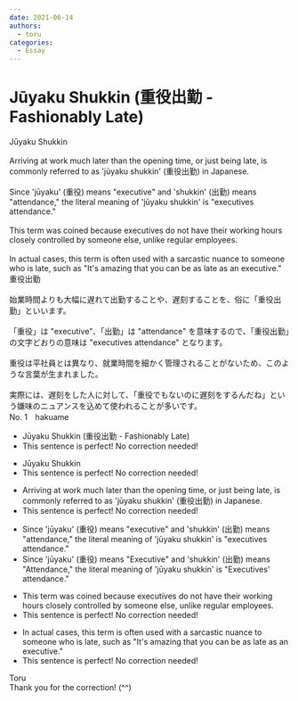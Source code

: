 ```yaml
---
date: 2021-06-14
authors:
  - toru
categories:
  - Essay
---
```


<h1 id="subject_show">Jūyaku Shukkin (重役出勤 - Fashionably Late)</h1>
<div class="date" hidden>Jun 14, 2021 19:39</div>
<div id="post"><div id="body_show_ori">
Jūyaku Shukkin<br/><br/>Arriving at work much later than the opening time, or just being late, is commonly referred to as 'jūyaku shukkin' (重役出勤) in Japanese.<br/><br/>Since 'jūyaku' (重役) means "executive" and 'shukkin' (出勤) means "attendance," the literal meaning of 'jūyaku shukkin' is "executives attendance."<br/><br/>This term was coined because executives do not have their working hours closely controlled by someone else, unlike regular employees.<br/><br/>In actual cases, this term is often used with a sarcastic nuance to someone who is late, such as "It's amazing that you can be as late as an executive."
</div></div>

<!-- more -->

<div id="post_ja"><div id="body_show_mo">
重役出勤<br/><br/>始業時間よりも大幅に遅れて出勤することや、遅刻することを、俗に「重役出勤」といいます。<br/><br/>「重役」は "executive"、「出勤」は "attendance" を意味するので、「重役出勤」の文字どおりの意味は "executives attendance" となります。<br/><br/>重役は平社員とは異なり、就業時間を細かく管理されることがないため、このような言葉が生まれました。<br/><br/>実際には、遅刻をした人に対して、「重役でもないのに遅刻をするんだね」という嫌味のニュアンスを込めて使われることが多いです。
</div></div>
<div id="block"><div class="first_name"> No. 1　<span class="just_name">hakuame</span></div><div id="block2">
<ul class="correction_field">
<li class="incorrect">Jūyaku Shukkin (重役出勤 - Fashionably Late)</li>
<li class="corrected perfect">This sentence is perfect! No correction needed!</li>
</ul>
<ul class="correction_field">
<li class="incorrect">Jūyaku Shukkin</li>
<li class="corrected perfect">This sentence is perfect! No correction needed!</li>
</ul>
<ul class="correction_field">
<li class="incorrect">Arriving at work much later than the opening time, or just being late, is commonly referred to as 'jūyaku shukkin' (重役出勤) in Japanese.</li>
<li class="corrected perfect">This sentence is perfect! No correction needed!</li>
</ul>
<ul class="correction_field">
<li class="incorrect">Since 'jūyaku' (重役) means "executive" and 'shukkin' (出勤) means "attendance," the literal meaning of 'jūyaku shukkin' is "executives attendance."</li>
<li class="corrected correct">
Since 'jūyaku' (重役) means "Executive" and 'shukkin' (出勤) means "Attendance," the literal meaning of 'jūyaku shukkin' is "Executives' attendance."
</li>
</ul>
<ul class="correction_field">
<li class="incorrect">This term was coined because executives do not have their working hours closely controlled by someone else, unlike regular employees.</li>
<li class="corrected perfect">This sentence is perfect! No correction needed!</li>
</ul>
<ul class="correction_field">
<li class="incorrect">In actual cases, this term is often used with a sarcastic nuance to someone who is late, such as "It's amazing that you can be as late as an executive."</li>
<li class="corrected perfect">This sentence is perfect! No correction needed!</li>
</ul>
</div><div class="name"><span class="just_name">Toru</span><br>
Thank you for the correction! (^^)
</div>
</div>
